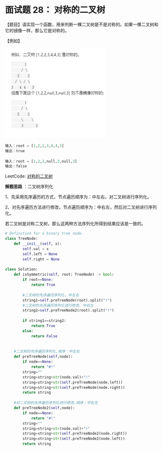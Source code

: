 # 面试题 28： 对称的二叉树

【题目】请实现一个函数，用来判断一棵二叉树是不是对称的。如果一棵二叉树和它的镜像一样，那么它是对称的。

【例如】

![](image/对称二叉树.png)



```python
输入：root = [1,2,2,3,4,4,3]
输出：true

输入：root = [1,2,2,null,3,null,3]
输出：false
```



LeetCode: [对称的二叉树](https://leetcode-cn.com/problems/dui-cheng-de-er-cha-shu-lcof/)



**解题思路**  ：二叉树序列化

1、先采用先序遍历的方式，节点遍历顺序为：中左右，对二叉树进行序列化。

2、对先序遍历方法进行修改，节点遍历顺序为：中右左，然后对二叉树进行序列化。

若二叉树是对称二叉树，那么这两种方法序列化所得到结果应该是一致的。



```Python
# Definition for a binary tree node.
class TreeNode:
    def __init__(self, x):
        self.val = x
        self.left = None
        self.right = None

class Solution:
    def isSymmetric(self, root: TreeNode) -> bool:
        if root==None:
            return True
        
        #二叉树的先序遍历序列化，中左右
        string1=self.preTreeNode(root).split("!")
        #二叉树的先序遍历序列化进行修改，中右左
        string2=self.preTreeNode2(root).split("!")

        if string1==string2:
            return True
        else:
            return False
    

    #二叉树的先序遍历序列化,顺序：中左右
    def preTreeNode(self,node):
        if node==None:
            return "#!"
        string=""
        string=string+str(node.val)+"!"
        string=string+str(self.preTreeNode(node.left))
        string=string+str(self.preTreeNode(node.right))
        return string
    
    #对二叉树的先序遍历序列化进行修改,顺序：中右左
    def preTreeNode2(self,node):
        if node==None:
            return "#!"
        string=""
        string=string+str(node.val)+"!"
        string=string+str(self.preTreeNode2(node.right))
        string=string+str(self.preTreeNode2(node.left))
        return string
      
```







